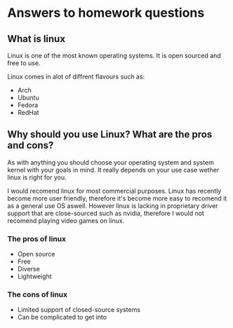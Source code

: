 # Answers to homework questions
## What is linux
Linux is one of the most known operating systems. It is open sourced and free to use.

Linux comes in alot of diffrent flavours such as:
- Arch
- Ubuntu
- Fedora
- RedHat
## Why should you use Linux? What are the pros and cons?
As with anything you should choose your operating system and system kernel with your goals in mind.
It really depends on your use case wether linux is right for you.

I would recomend linux for most commercial purposes.
Linux has recently become more user friendly, therefore it's become more easy to recomend it as a general use OS aswell.
However linux is lacking in proprietary driver support that are close-sourced such as nvidia, therefore I would not recomend playing video games on linux.
### The pros of linux
- Open source
- Free
- Diverse
- Lightweight
### The cons of linux
- Limited support of closed-source systems
- Can be complicated to get into
